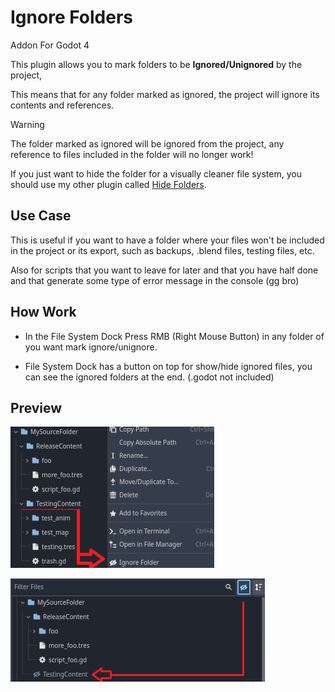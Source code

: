 # Ignore Folders
Addon For Godot 4

This plugin allows you to mark folders to be **Ignored/Unignored** by the project,

This means that for any folder marked as ignored, the project will ignore its contents and references.

>[!WARNING]
>The folder marked as ignored will be ignored from the project, any reference to files included in the folder will no longer work!
>
>If you just want to hide the folder for a visually cleaner file system, you should use my other plugin called [Hide Folders](https://github.com/CodeNameTwister/HideFolders).

## Use Case
This is useful if you want to have a folder where your files won't be included in the project or its export, such as backups, .blend files, testing files, etc.

Also for scripts that you want to leave for later and that you have half done and that generate some type of error message in the console (gg bro)

## How Work
* In the File System Dock Press RMB (Right Mouse Button) in any folder of you want mark ignore/unignore.

* File System Dock has a button on top for show/hide ignored files, you can see the ignored folders at the end. (.godot not included)

## Preview
![Preview1](images/preview0.png)

![Preview2](images/preview1.png)

